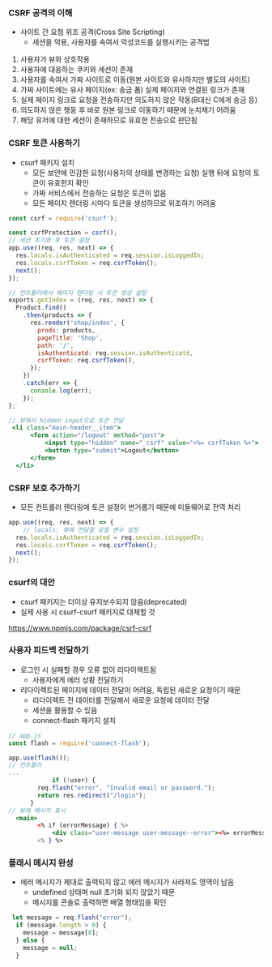 ### CSRF 공격의 이해

- 사이트 간 요청 위조 공격(Cross Site Scripting)
    - 세션을 악용, 사용자를 속여서 악성코드를 실행시키는 공격법
1. 사용자가 뷰와 상호작용
2. 사용자에 대응하는 쿠키와 세션이 존재
3. 사용자를 속여서 가짜 사이트로 이동(원본 사이트와 유사하지만 별도의 사이트)
4. 가짜 사이트에는 유사 페이지(ex: 송금 폼) 실제 페이지와 연결된 링크가 존재
5. 실제 페이지 링크로 요청을 전송하지만 의도하지 않은 작동(B대신 C에게 송금 등)
6. 의도하지 않은 행동 후 바로 원본 링크로 이동하기 때문에 눈치채기 어려움
7. 해당 유저에 대한 세션이 존재하므로 유효한 전송으로 판단됨

### CSRF 토큰 사용하기

- csurf 패키지 설치
    - 모든 보안에 민감한 요청(사용자의 상태를 변경하는 요청) 실행 뒤에 요청의 토큰이 유효한지 확인
    - 가짜 서비스에서 전송하는 요청은 토큰이 없음
    - 모든 페이지 렌더링 시마다 토큰을 생성하므로 위조하기 어려움

```jsx
const csrf = require('csurf');

const csrfProtection = csrf();
// 세션 초기화 후 토큰 설정
app.use((req, res, next) => {
  res.locals.isAuthenticated = req.session.isLoggedIn;
  res.locals.csrfToken = req.csrfToken();
  next();
});

// 컨트롤러에서 페이지 렌더링 시 토큰 생성 설정
exports.getIndex = (req, res, next) => {
  Product.find()
    .then(products => {
      res.render('shop/index', {
        prods: products,
        pageTitle: 'Shop',
        path: '/',
        isAuthenticatd: req.session.isAuthenticatd,
        csrfToken: req.csrfToken(),
      });
    })
    .catch(err => {
      console.log(err);
    });
};

// 뷰에서 hidden input으로 토큰 전달
 <li class="main-header__item">
      <form action="/logout" method="post">
          <input type="hidden" name="_csrf" value="<%= csrfToken %>">
          <button type="submit">Logout</button>
      </form>
  </li>
```

### CSRF 보호 추가하기

- 모든 컨트롤러 렌더링에 토큰 설정이 번거롭기 때문에 미들웨어로 전역 처리

```jsx
app.use((req, res, next) => {
	// locals: 뷰에 전달할 로컬 변수 설정
  res.locals.isAuthenticated = req.session.isLoggedIn;
  res.locals.csrfToken = req.csrfToken();
  next();
});
```

### csurf의 대안

- csurf 패키지는 더이상 유지보수되지 않음(deprecated)
- 실제 사용 시 csurf-csurf 패키지로 대체할 것

https://www.npmjs.com/package/csrf-csrf

### 사용자 피드백 전달하기

- 로그인 시 실패할 경우 오류 없이 리다이렉트됨
    - 사용자에게 에러 상황 전달하기
- 리다이렉트된 페이지에 데이터 전달이 어려움, 독립된 새로운 요청이기 때문
    - 리다이렉트 전 데이터를 전달해서 새로운 요청에 데이터 전달
    - 세션을 활용할 수 있음
    - connect-flash 패키지 설치

```jsx
// app.js
const flash = require('connect-flash');

app.use(flash());
// 컨트롤러
...
			if (!user) {
        req.flash("error", "Invalid email or password.");
        return res.redirect("/login");
      }
// 뷰에 메시지 표시
  <main>
        <% if (errorMessage) { %>
            <div class="user-message user-message--error"><%= errorMessage %></div>
        <% } %>
```

### 플래시 메시지 완성

- 에러 메시지가 제대로 출력되지 않고 에러 메시지가 사라져도 영역이 남음
    - undefined 상태며 null 초기화 되지 않았기 때문
    - 메시지를 콘솔로 출력하면 배열 형태임을 확인

```jsx
 let message = req.flash("error");
  if (message.length > 0) {
    message = message[0];
  } else {
    message = null;
  }
```
